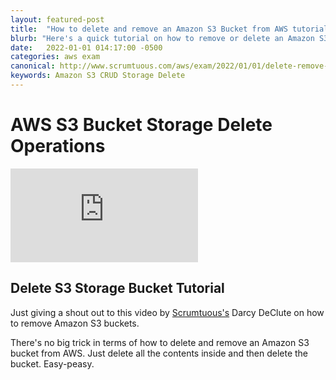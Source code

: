 ```yaml
---
layout: featured-post
title:  "How to delete and remove an Amazon S3 Bucket from AWS tutorial"
blurb: "Here's a quick tutorial on how to remove or delete an Amazon S3 Bucket, along with all the files it contains."
date:   2022-01-01 014:17:00 -0500
categories: aws exam
canonical: http://www.scrumtuous.com/aws/exam/2022/01/01/delete-remove-amazon-s3-bucket.html
keywords: Amazon S3 CRUD Storage Delete 
---
```




<h1>AWS S3 Bucket Storage Delete Operations</h1>
  <div class="row">
    <div class="col-lg-12">
<div class="embed-responsive embed-responsive-16by9">
<iframe clss="embed-responsive-item"  src="https://www.youtube.com/embed/3XodvoBUDHw" frameborder="0" webkitallowfullscreen mozallowfullscreen allowfullscreen></iframe>
</div>
    </div>
  </div>

<h2>Delete S3 Storage Bucket Tutorial</h2>

Just giving a shout out to this video by <a href="http://www.scrumtuous.com/">Scrumtuous's</a> Darcy DeClute on how to remove Amazon S3 buckets.

There's no big trick in terms of how to delete and remove an Amazon S3 bucket from AWS. Just delete all the contents inside and then delete the bucket. Easy-peasy.


